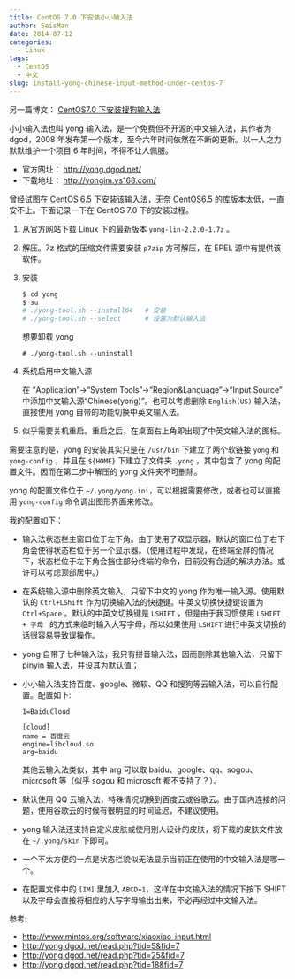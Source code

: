 ```yaml
---
title: CentOS 7.0 下安装小小输入法
author: SeisMan
date: 2014-07-12
categories:
  - Linux
tags:
  - CentOS
  - 中文
slug: install-yong-chinese-input-method-under-centos-7
---
```


另一篇博文： [CentOS7.0 下安装搜狗输入法](/fcitx-for-centos-7.html)

小小输入法也叫 yong 输入法，是一个免费但不开源的中文输入法，其作者为 dgod，2008 年发布第一个版本，至今六年时间依然在不断的更新。以一人之力默默维护一个项目 6 年时间，不得不让人佩服。

-   官方网址： <http://yong.dgod.net/>
-   下载地址： <http://yongim.ys168.com/>

<!--more-->

曾经试图在 CentOS 6.5 下安装该输入法，无奈 CentOS6.5 的库版本太低，一直安不上。下面记录一下在 CentOS 7.0 下的安装过程。

1.  从官方网站下载 Linux 下的最新版本 `yong-lin-2.2.0-1.7z` 。
2.  解压。7z 格式的压缩文件需要安装 `p7zip` 方可解压，在 EPEL 源中有提供该软件。
3.  安装

    ``` bash
    $ cd yong
    $ su
    # ./yong-tool.sh --install64   # 安装
    # ./yong-tool.sh --select      # 设置为默认输入法
    ```

    想要卸载 yong

    ``` bas
    # ./yong-tool.sh --uninstall
    ```

4.  系统启用中文输入源

    在 “Application”-\>“System Tools”-\>“Region&Language”-\>“Input Source” 中添加中文输入源“Chinese(yong)”。也可以考虑删除 `English(US)` 输入法，直接使用 yong 自带的功能切换中英文输入法。

5.  似乎需要关机重启。重启之后，在桌面右上角即出现了中英文输入法的图标。

需要注意的是，yong 的安装其实只是在 `/usr/bin` 下建立了两个软链接 `yong` 和 `yong-config` ，并且在 `${HOME}` 下建立了文件夹 `.yong` ，其中包含了 yong 的配置文件。因而在第二步中解压的 yong 文件夹不可删除。

yong 的配置文件位于 `~/.yong/yong.ini`，可以根据需要修改，或者也可以直接用 `yong-config` 命令调出图形界面来修改。

我的配置如下：

-   输入法状态栏主窗口位于左下角。由于使用了双显示器，默认的窗口位于右下角会使得状态栏位于另一个显示器。（使用过程中发现，在终端全屏的情况下，状态栏位于左下角会挡住部分终端的命令，目前没有合适的解决办法。或许可以考虑顶部居中。）
-   在系统输入源中删除英文输入，只留下中文的 yong 作为唯一输入源。使用默认的 `Ctrl+LShift` 作为切换输入法的快捷键。中英文切换快捷键设置为 `Ctrl+Space` 。默认的中英文切换键是 `LSHIFT` ，但是由于我习惯使用 `LSHIFT + 字母 ` 的方式来临时输入大写字母，所以如果使用 `LSHIFT` 进行中英文切换的话很容易导致误操作。
-   yong 自带了七种输入法，我只有拼音输入法，因而删除其他输入法，只留下 pinyin 输入法，并设其为默认值；
-   小小输入法支持百度、google、微软、QQ 和搜狗等云输入法，可以自行配置。配置如下:

        1=BaiduCloud

        [cloud]
        name = 百度云
        engine=libcloud.so
        arg=baidu

    其他云输入法类似，其中 arg 可以取 baidu、google、qq、sogou、microsoft 等（似乎 sogou 和 microsoft 都不支持了？）。
-   默认使用 QQ 云输入法，特殊情况切换到百度云或谷歌云。由于国内连接的问题，使用谷歌云的时候有很明显的时间延迟，不建议使用。
-   yong 输入法还支持自定义皮肤或使用别人设计的皮肤，将下载的皮肤文件放在 `~/.yong/skin` 下即可。
-   一个不太方便的一点是状态栏貌似无法显示当前正在使用的中文输入法是哪一个。
-   在配置文件中的 `[IM]` 里加入 `ABCD=1`，这样在中文输入法的情况下按下 SHIFT 以及字母会直接将相应的大写字母输出出来，不必再经过中文输入法。

参考:

-   <http://www.mintos.org/software/xiaoxiao-input.html>
-   <http://yong.dgod.net/read.php?tid=5&fid=7>
-   <http://yong.dgod.net/read.php?tid=25&fid=7>
-   <http://yong.dgod.net/read.php?tid=18&fid=7>

